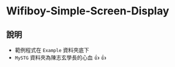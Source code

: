 Wifiboy-Simple-Screen-Display
===

## 說明

* 範例程式在 `Example` 資料夾底下 
* `MySTG` 資料夾為陳志玄學長的心血 :+1: :+1: 
